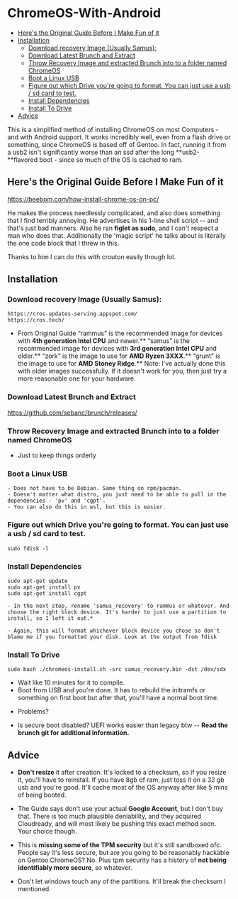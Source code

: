 

# ChromeOS-With-Android

- [Here's the Original Guide Before I Make Fun of it](#heres-the-original-guide-before-i-make-fun-of-it)
- [Installation](#installation)
    - [Download recovery Image (Usually Samus):](#download-recovery-image-usually-samus)
    - [Download Latest Brunch and Extract](#download-latest-brunch-and-extract)
    - [Throw Recovery Image and extracted Brunch into to a folder named ChromeOS](#throw-recovery-image-and-extracted-brunch-into-to-a-folder-named-chromeos)
    - [Boot a Linux USB](#boot-a-linux-usb)
    - [Figure out which Drive you're going to format. You can just use a usb / sd card to test.](#figure-out-which-drive-youre-going-to-format-you-can-just-use-a-usb--sd-card-to-test)
    - [Install Dependencies](#install-dependencies)
    - [Install To Drive](#install-to-drive)
- [Advice](#advice)

This is a simplified method of installing ChromeOS on most Computers - and with Android support. It works incredibly well, even from a flash drive or something, since ChromeOS is based off of Gentoo. In fact, running it from a usb2 isn't significantly worse than an ssd after the long **usb2-**flavored boot - since so much of the OS is cached to ram.

## Here's the Original Guide Before I Make Fun of it

https://beebom.com/how-install-chrome-os-on-pc/

He makes the process needlessly complicated, and also does something that I find terribly annoying. He advertises in his 1-line shell script -- and that's just bad manners. Also he ran **figlet as sudo**, and I can't respect a man who does that. Additionally the 'magic script' he talks about is literally the one code block that I threw in this.

Thanks to him I can do this with crouton easily though lol.

## Installation 

### Download recovery Image (Usually Samus):

    https://cros-updates-serving.appspot.com/
    https://cros.tech/

- From Original Guide
    “rammus” is the recommended image for devices with **4th generation Intel CPU** and newer.**
    “samus” is the recommended image for devices with **3rd generation Intel CPU** and older.**
    “zork” is the image to use for **AMD Ryzen 3XXX**.**
    “grunt” is the image to use for **AMD Stoney Ridge**.**
    Note: I've actually done this with older images successfully. If it doesn't work for you, then just try a more reasonable one for your hardware.


### Download Latest Brunch and Extract

https://github.com/sebanc/brunch/releases/

### Throw Recovery Image and extracted Brunch into to a folder named ChromeOS

-   Just to keep things orderly

### Boot a Linux USB 

    - Does not have to be Debian. Same thing on rpm/pacman.
    - Doesn't matter what distro, you just need to be able to pull in the dependencies - 'pv' and 'cgpt'.
    - You can also do this in wsl, but this is easier.

### Figure out which Drive you're going to format. You can just use a usb / sd card to test.

```
sudo fdisk -l 
```

### Install Dependencies

``` 
sudo apt-get update
sudo apt-get install pv
sudo apt-get install cgpt

- In the next step, rename 'samus_recovery' to rammus or whatever. And choose the right block device. It's harder to just use a partition to install, so I left it out.*

- Again, this will format whichever block device you chose so don't blame me if you formatted your disk. Look at the output from fdisk
```

### Install To Drive

```
sudo bash ./chromeos-install.sh -src samus_recovery.bin -dst /dev/sdx
```

- Wait like 10 minutes for it to compile.
- Boot from USB and you're done. It has to rebuild the initramfs or something on first boot but after that, you'll have a normal boot time.

+ Problems? 

- Is secure boot disabled? UEFI works easier than legacy btw -- **Read the brunch git for additional information.**



## Advice

- **Don't resize** it after creation. It's locked to a checksum, so if you resize it, you'll have to reinstall. If you have 8gb of ram, just toss it on a 32 gb usb and you're good. It'll cache most of the OS anyway after like 5 mins of being booted.

- The Guide says don't use your actual **Google Account**, but I don't buy that. There is too much plausible deniability, and they acquired Cloudready, and will most likely be pushing this exact method soon. Your choice though.

- This is **missing some of the TPM security** but it's still sandboxed ofc. People say it's less secure, but are you going to be reasonably hackable on Gentoo.ChromeOS? No. Plus tpm security has a history of **not being identifiably more secure**, so whatever.

- Don't let windows touch any of the partitions. It'll break the checksum I mentioned.  
